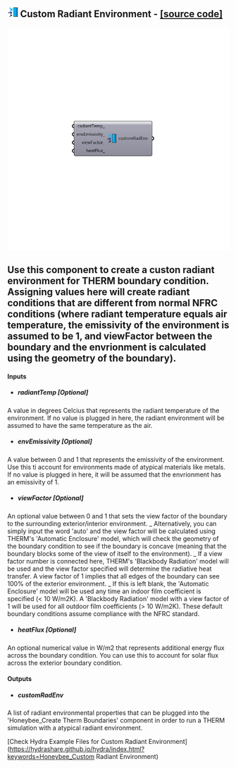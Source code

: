 ## ![](../../images/icons/Custom_Radiant_Environment.png) Custom Radiant Environment - [[source code]](https://github.com/ladybug-tools/honeybee-legacy/tree/master/src/Honeybee_Custom%20Radiant%20Environment.py)

![](../../images/components/Custom_Radiant_Environment.png)

Use this component to create a custon radiant environment for THERM boundary condition.  Assigning values here will create radiant conditions that are different from normal NFRC conditions (where radiant temperature equals air temperature, the emissivity of the environment is assumed to be 1, and viewFactor between the boundary and the envrionment is calculated using the geometry of the boundary).
 -
 

#### Inputs
* ##### radiantTemp [Optional]
A value in degrees Celcius that represents the radiant temperature of the environment.  If no value is plugged in here, the radiant environment will be assumed to have the same temperature as the air.
* ##### envEmissivity [Optional]
A value between 0 and 1 that represents the emissivity of the environment. Use this ti account for environments made of atypical materials like metals. If no value is plugged in here, it will be assumed that the envrionment has an emissivity of 1.
* ##### viewFactor [Optional]
An optional value between 0 and 1 that sets the view factor of the boundary to the surrounding exterior/interior environment.
 _
 Alternatively, you can simply input the word 'auto' and the view factor will be calculated using THERM's 'Automatic Enclosure' model, which will check the geometry of the boundary condition to see if the boundary is concave (meaning that the boundary blocks some of the view of itself to the environment).
 _
 If a view factor number is connected here, THERM's 'Blackbody Radiation' model will be used and the view factor specified will determine the radiative heat transfer.  A view factor of 1 implies that all edges of the boundary can see 100% of the exterior environment.
 _
 If this is left blank, the 'Automatic Enclosure' model will be used any time an indoor film coefficient is specified (< 10 W/m2K).  A 'Blackbody Radiation' model with a view factor of 1 will be used for all outdoor film coefficients (> 10 W/m2K).  These default boundary conditions assume compliance with the NFRC standard.
* ##### heatFlux [Optional]
An optional numerical value in W/m2 that represents additional energy flux across the boundary condition. You can use this to account for solar flux across the exterior boundary condition.

#### Outputs
* ##### customRadEnv
A list of radiant environmental properties that can be plugged into the 'Honeybee_Create Therm Boundaries' component in order to run a THERM simulation with a atypical radiant environment.


[Check Hydra Example Files for Custom Radiant Environment](https://hydrashare.github.io/hydra/index.html?keywords=Honeybee_Custom Radiant Environment)